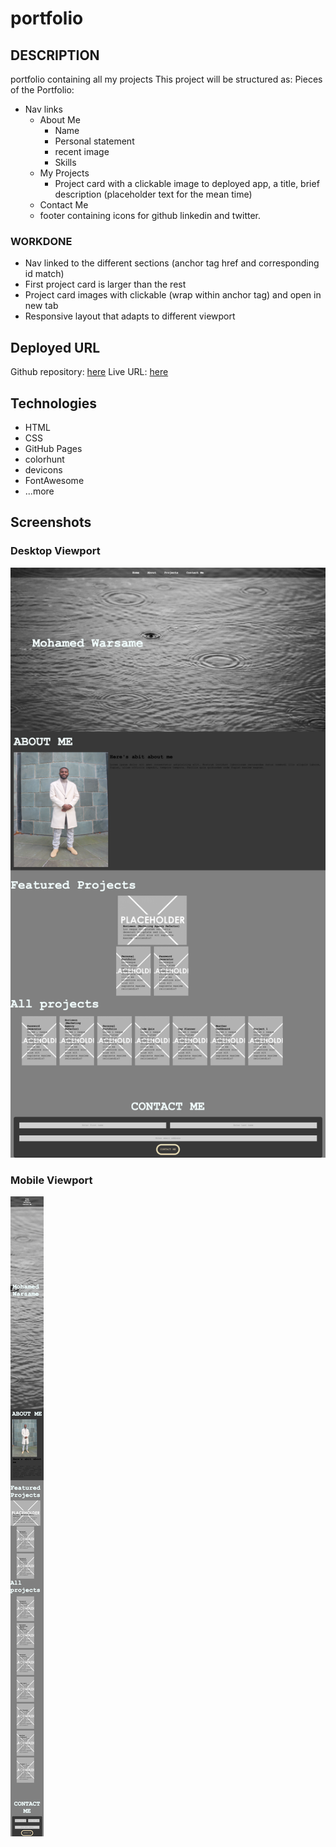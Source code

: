 # portfolio
## DESCRIPTION
portfolio containing all my projects
This project will be structured as:
Pieces of the Portfolio:
- Nav links
  - About Me
    - Name
    - Personal statement
    - recent image
    - Skills
  - My Projects
    - Project card with a clickable image to deployed app, a title, brief description (placeholder text for the mean time)
  - Contact Me
  - footer containing icons for github linkedin and twitter.
### WORKDONE
- Nav linked to the different sections (anchor tag href and corresponding id match)
- First project card is larger than the rest
- Project card images with clickable (wrap within anchor tag) and open in new tab
- Responsive layout that adapts to different viewport
## Deployed URL
Github repository: [here](https://github.com/MohamedWarsame04/portfolio/)
Live URL: [here](https://mohamedwarsame04.github.io/portfolio/)
## Technologies
- HTML
- CSS
- GitHub Pages
- colorhunt
- devicons
- FontAwesome
- ...more
## Screenshots
### Desktop Viewport
![desktop viewport](./assets/img/screencapture-file-Users-Abdikhalik-coding-bootcamp-homeworks-portfolio-index-html-2022-04-27-00_15_28.png)
### Mobile Viewport
![mobile viewport](./assets/img/screencapture-file-Users-Abdikhalik-coding-bootcamp-homeworks-portfolio-index-html-2022-04-27-00_16_27.png)